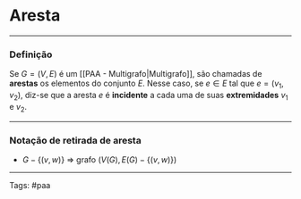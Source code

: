 
# Aresta

---

### Definição

Se $G = (V, E)$ é um [[PAA - Multigrafo|Multigrafo]], são chamadas de **arestas** os elementos do conjunto $E$. Nesse caso, se $e \in E$ tal que $e=(v_1,v_2)$, diz-se que a aresta $e$ é **incidente** a cada uma de suas **extremidades** $v_1$ e $v_2$. 

---

### Notação de retirada de aresta

- $G-\{(v,w)\}$ => grafo $(V(G), E(G) - \{(v,w)\})$ 

---

Tags: #paa

